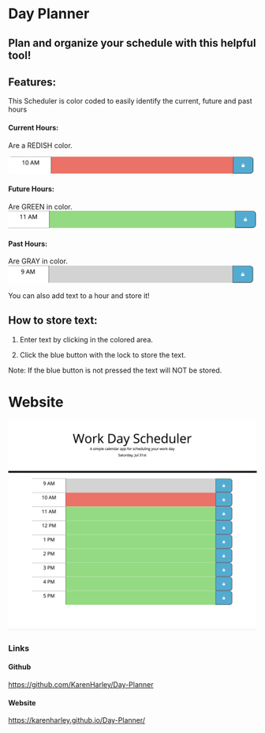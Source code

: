 # Day Planner

## Plan and organize your schedule with this helpful tool!

## Features:
 This Scheduler is color coded to easily identify the current, future and past hours


 #### Current Hours:

 Are a REDISH color. 

 ![red color](./pics/red.png)

 #### Future Hours:

  Are GREEN in color. 
  ![green color](./pics/green.png)

 #### Past Hours:
  
  Are GRAY in color. 
  ![grey color](./pics/gray.png)

 You can also add text to a hour and store it!

 ## How to store text:

 1. Enter text by clicking in the colored area. 

 2. Click the blue button with the lock to store the text.

 Note: If the blue button is not pressed the text will NOT be stored.

 # Website 
 ![full webpage](./pics/webPic.png)


 ### Links
 

#### Github

https://github.com/KarenHarley/Day-Planner

#### Website

https://karenharley.github.io/Day-Planner/
